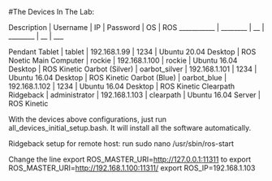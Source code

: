 #The Devices In The Lab:

Description | Username | IP | Password | OS | ROS
___________ | ________ | __ | ________ | __ | ___

Pendant Tablet		| tablet 		| 192.168.1.99	| 1234		| Ubuntu 20.04 Desktop | ROS Noetic
Main Computer 		| rockie 		| 192.168.1.100	| rockie 	| Ubuntu 16.04 Desktop | ROS Kinetic
Oarbot (Silver)		| oarbot_silver | 192.168.1.101	| 1234 	    | Ubuntu 16.04 Desktop | ROS Kinetic
Oarbot (Blue)		| oarbot_blue 	| 192.168.1.102	| 1234 	    | Ubuntu 16.04 Desktop | ROS Kinetic
Clearpath Ridgeback	| administrator | 192.168.1.103	| clearpath | Ubuntu 16.04 Server | ROS Kinetic



With the devices above configurations, just run all_devices_initial_setup.bash. It will install all the software automatically.

Ridgeback setup for remote host:
run
	sudo nano /usr/sbin/ros-start

Change the line
	export ROS_MASTER_URI=http://127.0.0.1:11311
to
	export ROS_MASTER_URI=http://192.168.1.100:11311/
	export ROS_IP=192.168.1.103